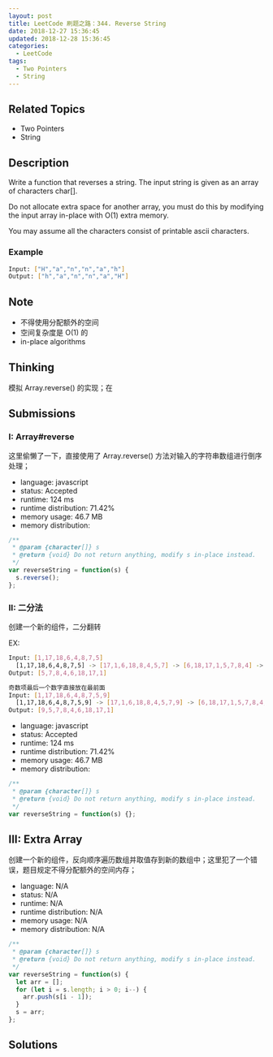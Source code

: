 ```yaml
---
layout: post
title: LeetCode 刷题之路：344. Reverse String
date: 2018-12-27 15:36:45
updated: 2018-12-28 15:36:45
categories:
  - LeetCode
tags:
  - Two Pointers
  - String
---
```


## Related Topics

- Two Pointers
- String

## Description

Write a function that reverses a string. The input string is given as an array of characters char[].

Do not allocate extra space for another array, you must do this by modifying the input array in-place with O(1) extra memory.

You may assume all the characters consist of printable ascii characters.

<!-- more -->

### Example

```zsh
Input: ["H","a","n","n","a","h"]
Output: ["h","a","n","n","a","H"]
```

## Note

- 不得使用分配额外的空间
- 空间复杂度是 O(1) 的
- in-place algorithms

## Thinking

模拟 Array.reverse() 的实现；在

## Submissions

### I: Array\#reverse

这里偷懒了一下，直接使用了 Array.reverse() 方法对输入的字符串数组进行倒序处理；

- language: javascript
- status: Accepted
- runtime: 124 ms
- runtime distribution: 71.42%
- memory usage: 46.7 MB
- memory distribution:

```javascript
/**
 * @param {character[]} s
 * @return {void} Do not return anything, modify s in-place instead.
 */
var reverseString = function(s) {
  s.reverse();
};
```

### II: 二分法

创建一个新的组件，二分翻转

EX:

```bash
Input: [1,17,18,6,4,8,7,5]
  [1,17,18,6,4,8,7,5] -> [17,1,6,18,8,4,5,7] -> [6,18,17,1,5,7,8,4] -> [5,7,8,4,6,18,17,1]
Output: [5,7,8,4,6,18,17,1]

奇数项最后一个数字直接放在最前面
Input: [1,17,18,6,4,8,7,5,9]
  [1,17,18,6,4,8,7,5,9] -> [17,1,6,18,8,4,5,7,9] -> [6,18,17,1,5,7,8,4,9] -> [5,7,8,4,6,18,17,1,9] -> [9,5,7,8,4,6,18,17,1]
Output: [9,5,7,8,4,6,18,17,1]
```

- language: javascript
- status: Accepted
- runtime: 124 ms
- runtime distribution: 71.42%
- memory usage: 46.7 MB
- memory distribution:

```javascript
/**
 * @param {character[]} s
 * @return {void} Do not return anything, modify s in-place instead.
 */
var reverseString = function(s) {};
```

## III: Extra Array

创建一个新的组件，反向顺序遍历数组并取值存到新的数组中；这里犯了一个错误，题目规定不得分配额外的空间内存；

- language: N/A
- status: N/A
- runtime: N/A
- runtime distribution: N/A
- memory usage: N/A
- memory distribution: N/A

```javascript
/**
 * @param {character[]} s
 * @return {void} Do not return anything, modify s in-place instead.
 */
var reverseString = function(s) {
  let arr = [];
  for (let i = s.length; i > 0; i--) {
    arr.push(s[i - 1]);
  }
  s = arr;
};
```

## Solutions
